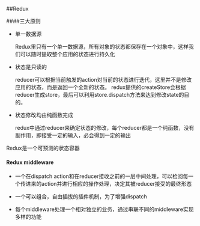 ##Redux

####三大原则

* 单一数据源

	Redux里只有一个单一数据源，所有对象的状态都保存在一个对象中，这样我们可以随时提取整个应用的状态进行持久化
* 状态是只读的

	reducer可以根据当前触发的action对当前的状态进行迭代，这里并不是修改应用的状态，而是返回一个全新的状态。
	redux提供的createStore会根据reducer生成store，最后可以利用store.dispatch方法来达到修改state的目的。
	
* 状态修改均由纯函数完成

	redux中通过reducer来确定状态的修改，每个reducer都是一个纯函数，没有副作用，即接受一定的输入，必会得到一定的输出
	
Redux是一个可预测的状态容器

#### Redux middleware

* 一个在dispatch action和在reducer接收之前的一层中间处理，可以检阅每一个传进来的action并进行相应的操作处理，决定其被reducer接受的最终形态

* 一个可以组合，自由插拔的插件机制，为了增强dispatch

* 每个middleware处理一个相对独立的业务，通过串联不同的middleware实现多样的功能